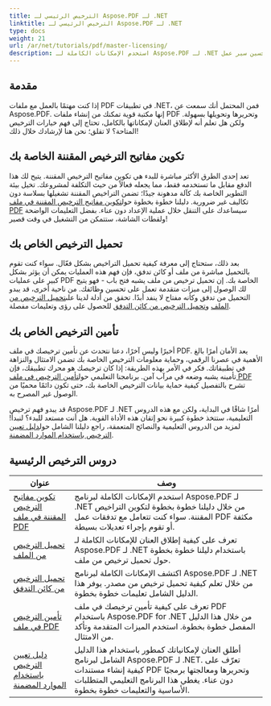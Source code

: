 ```yaml
---
title: الترخيص الرئيسي لـ Aspose.PDF لـ .NET
linktitle: الترخيص الرئيسي لـ Aspose.PDF لـ .NET
type: docs
weight: 21
url: /ar/net/tutorials/pdf/master-licensing/
description: استخدم الإمكانات الكاملة لـ Aspose.PDF لـ .NET من خلال البرامج التعليمية التفصيلية حول الترخيص وضمان الامتثال وتحسين سير عمل PDF الخاص بك.
---
```

## مقدمة

إذا كنت مهتمًا بالعمل مع ملفات PDF في تطبيقات .NET، فمن المحتمل أنك سمعت عن Aspose.PDF. إنها مكتبة قوية تمكنك من إنشاء ملفات PDF وتحريرها وتحويلها بسهولة. ولكن هل تعلم أنه لإطلاق العنان لإمكاناتها بالكامل، تحتاج إلى فهم خيارات الترخيص المتاحة؟ لا تقلق؛ نحن هنا لإرشادك خلال ذلك!

## تكوين مفاتيح الترخيص المقننة الخاصة بك
تعد إحدى الطرق الأكثر مباشرة للبدء هي تكوين مفاتيح الترخيص المقننة. يتيح لك هذا الدفع مقابل ما تستخدمه فقط، مما يجعله فعالاً من حيث التكلفة لمشروعك. تخيل بيئة التطوير الخاصة بك كآلة مدهونة جيدًا؛ تضمن التراخيص المقننة تشغيلها بسلاسة دون تكاليف غير ضرورية. دليلنا خطوة بخطوة حول[تكوين مفاتيح الترخيص المقننة في ملف PDF](./configureing-metered-license-keys/) سيساعدك على التنقل خلال عملية الإعداد دون عناء. بفضل التعليمات الواضحة ولقطات الشاشة، ستتمكن من التشغيل في وقت قصير!

## تحميل الترخيص الخاص بك
 بعد ذلك، ستحتاج إلى معرفة كيفية تحميل التراخيص بشكل فعّال. سواء كنت تقوم بالتحميل مباشرة من ملف أو كائن تدفق، فإن فهم هذه العمليات يمكن أن يؤثر بشكل كبير على عمليات PDF الخاصة بك. إن تحميل ترخيص من ملف يشبه فتح باب - فهو يتيح لك الوصول إلى ميزات متقدمة تعمل على تحسين وظائفك. من ناحية أخرى، قد يبدو التحميل من تدفق وكأنه مفتاح لا ينفد أبدًا. تحقق من أدلة لدينا على[تحميل الترخيص من الملف](./loading-license-from-file/) و[تحميل الترخيص من كائن التدفق](./loading-license-from-stream-object/) للحصول على رؤى وتعليمات مفصلة.

## تأمين الترخيص الخاص بك
 أخيرًا وليس آخرًا، دعنا نتحدث عن تأمين ترخيصك في ملف PDF. يعد الأمان أمرًا بالغ الأهمية في عصرنا الرقمي، وحماية معلومات الترخيص الخاصة بك تضمن الامتثال والنزاهة في تطبيقاتك. فكر في الأمر بهذه الطريقة: إذا كان ترخيصك هو محرك تطبيقك، فإن تأمينه يشبه وضعه في مرآب آمن. برنامجنا التعليمي حول[تأمين الترخيص في ملف PDF](./securing-license/) تشرح بالتفصيل كيفية حماية بيانات الترخيص الخاصة بك، حتى تكون دائمًا محميًا من الوصول غير المصرح به.

 قد يبدو فهم ترخيص Aspose.PDF لـ .NET أمرًا شاقًا في البداية، ولكن مع هذه الدروس التعليمية، ستتخذ خطوة كبيرة نحو إتقان هذه الأداة القوية. هل أنت مستعد للبدء؟ لنبدأ! لمزيد من الدروس التعليمية والنصائح المتعمقة، راجع دليلنا الشامل حول[دليل تعيين الترخيص باستخدام الموارد المضمنة](./guide-to-set-license-using-embedded-resource/). 


## دروس الترخيص الرئيسية
| عنوان | وصف |
| --- | --- | 
| [تكوين مفاتيح الترخيص المقننة في ملف PDF](./configureing-metered-license-keys/) | استخدم الإمكانات الكاملة لبرنامج Aspose.PDF لـ .NET من خلال دليلنا خطوة بخطوة لتكوين التراخيص المقننة. سواء كنت تتعامل مع تدفقات عمل PDF مكثفة أو تقوم بإجراء تعديلات بسيطة. |  
| [تحميل الترخيص من الملف](./loading-license-from-file/) | تعرف على كيفية إطلاق العنان للإمكانات الكاملة لـ Aspose.PDF لـ .NET باستخدام دليلنا خطوة بخطوة حول تحميل ترخيص من ملف. |  
| [تحميل الترخيص من كائن التدفق](./loading-license-from-stream-object/) | اكتشف الإمكانات الكاملة لبرنامج Aspose.PDF لـ .NET من خلال تعلم كيفية تحميل ترخيص من مصدر. يوفر هذا الدليل الشامل تعليمات خطوة بخطوة. |  
| [تأمين الترخيص في ملف PDF](./securing-license/) | تعرف على كيفية تأمين ترخيصك في ملف PDF باستخدام Aspose.PDF for .NET من خلال هذا الدليل المفصل خطوة بخطوة. استخدم الميزات المتقدمة وتأكد من الامتثال. |  
| [دليل تعيين الترخيص باستخدام الموارد المضمنة](./guide-to-set-license-using-embedded-resource/) | أطلق العنان لإمكانياتك كمطور باستخدام هذا الدليل الشامل لبرنامج Aspose.PDF لـ .NET. تعرّف على كيفية إنشاء مستندات PDF وتحريرها ومعالجتها برمجيًا دون عناء. يغطي هذا البرنامج التعليمي المتطلبات الأساسية والتعليمات خطوة بخطوة. |  